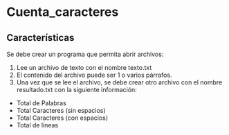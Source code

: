 # Cuenta_caracteres

## Características
Se debe crear un programa que permita abrir archivos:
1. Lee un archivo de texto con el nombre texto.txt
2. El contenido del archivo puede ser 1 o varios párrafos.
3. Una vez que se lee el archivo, se debe crear otro archivo con el nombre
resultado.txt con la siguiente información:
* Total de Palabras
* Total Caracteres (sin espacios)
* Total Caracteres (con espacios)
* Total de líneas

